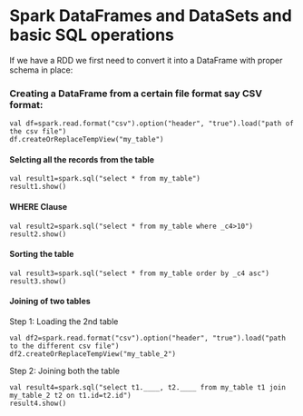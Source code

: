 # Spark DataFrames and DataSets and basic SQL operations

If we have a RDD we first need to convert it into a DataFrame with proper schema in place:



### Creating a DataFrame from a certain file format say CSV format:
```
val df=spark.read.format("csv").option("header", "true").load("path of the csv file")
df.createOrReplaceTempView("my_table")
```

#### Selcting all the records from the table
```
val result1=spark.sql("select * from my_table")
result1.show()
```

#### WHERE Clause
```
val result2=spark.sql("select * from my_table where _c4>10")
result2.show()
```

#### Sorting the table
```
val result3=spark.sql("select * from my_table order by _c4 asc")
result3.show()
```

#### Joining of two tables

Step 1: Loading the 2nd table
```
val df2=spark.read.format("csv").option("header", "true").load("path to the different csv file")
df2.createOrReplaceTempView("my_table_2")
```
Step 2: Joining both the table
```
val result4=spark.sql("select t1.____, t2.____ from my_table t1 join my_table_2 t2 on t1.id=t2.id")
result4.show()
```
